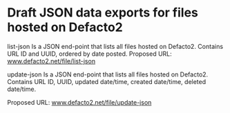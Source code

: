 Draft JSON data exports for files hosted on Defacto2
==================

list-json
Is a JSON end-point that lists all files hosted on Defacto2. Contains URL ID and UUID, ordered by date posted.
Proposed URL: www.defacto2.net/file/list-json

update-json
Is a JSON end-point that lists all files hosted on Defacto2. Contains URL ID, UUID, updated date/time, created date/time, deleted date/time.

Proposed URL: www.defacto2.net/file/update-json
